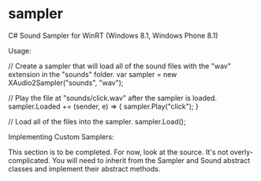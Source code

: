 sampler
=======

C# Sound Sampler for WinRT (Windows 8.1, Windows Phone 8.1)

Usage:

// Create a sampler that will load all of the sound files with the "wav" extension in the "sounds" folder.
var sampler = new XAudio2Sampler("sounds", "wav");

// Play the file at "sounds/click.wav" after the sampler is loaded.
sampler.Loaded += (sender, e) => { sampler.Play("click"); }

// Load all of the files into the sampler.
sampler.Load();


Implementing Custom Samplers:

This section is to be completed. For now, look at the source. It's not overly-complicated. You will need to 
inherit from the Sampler and Sound abstract classes and implement their abstract methods.
